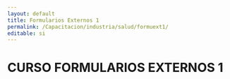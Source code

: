 ```yaml
---
layout: default
title: Formularios Externos 1
permalink: /Capacitacion/industria/salud/formuext1/
editable: si
---
```


# CURSO FORMULARIOS EXTERNOS 1

